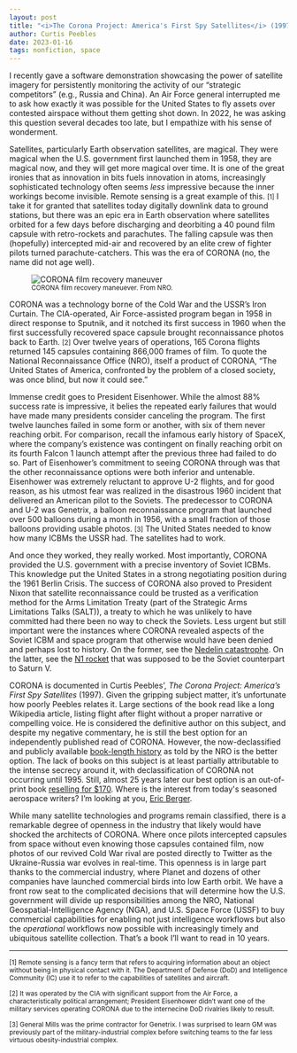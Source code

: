 ```yaml
---
layout: post
title: "<i>The Corona Project: America's First Spy Satellites</i> (1997)"
author: Curtis Peebles
date: 2023-01-16
tags: nonfiction, space
---
```


I recently gave a software demonstration showcasing the power of satellite imagery for persistently monitoring the activity of our “strategic competitors” (e.g., Russia and China). An Air Force general interrupted me to ask how exactly it was possible for the United States to fly assets over contested airspace without them getting shot down. In 2022, he was asking this question several decades too late, but I empathize with his sense of wonderment.

Satellites, particularly Earth observation satellites, are magical. They were magical when the U.S. government first launched them in 1958, they are magical now, and they will get more magical over time. It is one of the great ironies that as innovation in bits fuels innovation in atoms, increasingly sophisticated technology often seems <i>less</i> impressive because the inner workings become invisible. Remote sensing is a great example of this. <small>[1]</small> I take it for granted that satellites today digitally downlink data to ground stations, but there was an epic era in Earth observation where satellites orbited for a few days before discharging and deorbiting a 40 pound film capsule with retro-rockets and parachutes. The falling capsule was then (hopefully) intercepted mid-air and recovered by an elite crew of fighter pilots turned parachute-catchers. This was the era of CORONA (no, the name did not age well).

<figure>
  <img alt="CORONA film recovery maneuver" src="https://upload.wikimedia.org/wikipedia/commons/f/f4/CORONA_film_recovery_maneuvar.jpg" />
  <figcaption>
    <small>
      CORONA film recovery maneuever. From NRO.
    </small>
  </figcaption>
</figure>

CORONA was a technology borne of the Cold War and the USSR’s Iron Curtain. The CIA-operated, Air Force-assisted program began in 1958 in direct response to Sputnik, and it notched its first success in 1960 when the first successfully recovered space capsule brought reconnaissance photos back to Earth. <small>[2]</small> Over twelve years of operations, 165 Corona flights returned 145 capsules containing 866,000 frames of film. To quote the National Reconnaissance Office (NRO), itself a product of CORONA, “The United States of America, confronted by the problem of a closed society, was once blind, but now it could see.”
 
Immense credit goes to President Eisenhower. While the almost 88% success rate is impressive, it belies the repeated early failures that would have made many presidents consider canceling the program. The first twelve launches failed in some form or another, with six of them never reaching orbit. For comparison, recall the infamous early history of SpaceX, where the company’s existence was contingent on finally reaching orbit on its fourth Falcon 1 launch attempt after the previous three had failed to do so. Part of Eisenhower’s commitment to seeing CORONA through was that the other reconnaissance options were both inferior and untenable. Eisenhower was extremely reluctant to approve U-2 flights, and for good reason, as his utmost fear was realized in the disastrous 1960 incident that delivered an American pilot to the Soviets. The predecessor to CORONA and U-2 was Genetrix, a balloon reconnaissance program that launched over 500 balloons during a month in 1956, with a small fraction of those balloons providing usable photos. <small>[3]</small> The United States needed to know how many ICBMs the USSR had. The satellites had to work.

And once they worked, they really worked. Most importantly, CORONA provided the U.S. government with a precise inventory of Soviet ICBMs. This knowledge put the United States in a strong negotiating position during the 1961 Berlin Crisis. The success of CORONA also proved to President Nixon that satellite reconnaissance could be trusted as a verification method for the Arms Limitation Treaty (part of the Strategic Arms Limitations Talks (SALT)), a treaty to which he was unlikely to have committed had there been no way to check the Soviets. Less urgent but still important were the instances where CORONA revealed aspects of the Soviet ICBM and space program that otherwise would have been denied and perhaps lost to history. On the former, see the [Nedelin catastrophe](https://en.wikipedia.org/wiki/Nedelin_catastrophe). On the latter, see the [N1 rocket](https://en.wikipedia.org/wiki/N1_(rocket)) that was supposed to be the Soviet counterpart to Saturn V.

CORONA is documented in Curtis Peebles’, <i>The Corona Project: America’s First Spy Satellites</i> (1997). Given the gripping subject matter, it’s unfortunate how poorly Peebles relates it. Large sections of the book read like a long Wikipedia article, listing flight after flight without a proper narrative or compelling voice. He is considered the definitive author on this subject, and despite my negative commentary, he is still the best option for an independently published read of CORONA. However, the now-declassified and publicly available [book-length history](https://www.nro.gov/Portals/65/documents/history/csnr/corona/The%20CORONA%20Story.pdf?ver=BgSn5nPYz45EZ9O_ZF57Ow%3d%3d) as told by the NRO is the better option. The lack of books on this subject is at least partially attributable to the intense secrecy around it, with declassification of CORONA not occurring until 1995. Still, almost 25 years later our best option is an out-of-print book [reselling for $170](https://www.amazon.com/Corona-Project-Americas-First-Satellites/dp/1557506884). Where is the interest from today's seasoned aerospace writers? I’m looking at you, [Eric Berger](https://arstechnica.com/author/ericberger/). 

While many satellite technologies and programs remain classified, there is a remarkable degree of openness in the industry that likely would have shocked the architects of CORONA. Where once pilots intercepted capsules from space without even knowing those capsules contained film, now photos of our revived Cold War rival are posted directly to Twitter as the Ukraine-Russia war evolves in real-time. This openness is in large part thanks to the commercial industry, where Planet and dozens of other companies have launched commercial birds into low Earth orbit. We have a front row seat to the complicated decisions that will determine how the U.S. government will divide up responsibilities among the NRO, National Geospatial-Intelligence Agency (NGA), and U.S. Space Force (USSF) to buy commercial capabilities for enabling not just intelligence workflows but also the <i>operational</i> workflows now possible with increasingly timely and ubiquitous satellite collection. That’s a book I’ll want to read in 10 years.  

---

<small>[1] Remote sensing is a fancy term that refers to acquiring information about an object without being in physical contact with it. The Department of Defense (DoD) and Intelligence Community (IC) use it to refer to the capabilities of satellites and aircraft.</small>

<small>[2] It was operated by the CIA with significant support from the Air Force, a characteristically political arrangement; President Eisenhower didn’t want one of the military services operating CORONA due to the internecine DoD rivalries likely to result.</small>

<small>[3] General Mills was the prime contractor for Genetrix. I was surprised to learn GM was previously part of the military-industrial complex before switching teams to the far less virtuous obesity-industrial complex.</small>